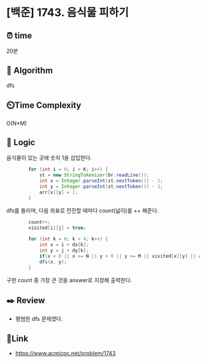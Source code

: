 # [백준] 1743. 음식물 피하기 
 
## ⏰  **time**
20분 

## :pushpin: **Algorithm**
dfs

## ⏲️**Time Complexity**
O(N*M)

## :round_pushpin: **Logic**
음식물이 있는 곳에 숫자 1을 삽입한다.
```java
		for (int i = 0; i < K; i++) {
			st = new StringTokenizer(br.readLine());
			int x = Integer.parseInt(st.nextToken()) - 1;
			int y = Integer.parseInt(st.nextToken()) - 1;
			arr[x][y] = 1;
		}
```

dfs를 돌리며, 다음 좌표로 전진할 때마다 count(넓이)를 ++ 해준다.
```java
		count++;
		visited[i][j] = true;
		
		for (int k = 0; k < 4; k++) {
			int x = i + dx[k];
			int y = j + dy[k];
			if(x < 0 || x >= N || y < 0 || y >= M || visited[x][y] || arr[x][y] == 0) continue;
			dfs(x, y);
		}
```

구한 count 중 가장 큰 것을 answer로 지정해 출력한다.


## :black_nib: **Review**
- 평범한 dfs 문제였다.

## 📡**Link**
- https://www.acmicpc.net/problem/1743
